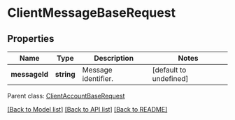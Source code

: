
# ClientMessageBaseRequest

## Properties
Name | Type | Description | Notes
------------ | ------------- | ------------- | -------------
**messageId** | **string** | Message identifier.              | [default to undefined]

 Parent class: [ClientAccountBaseRequest](ClientAccountBaseRequest.md)

[[Back to Model list]](README.md#documentation-for-models) [[Back to API list]](README.md#documentation-for-api-endpoints) [[Back to README]](README.md)
